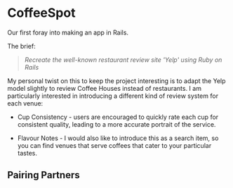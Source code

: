 # CoffeeSpot

Our first foray into making an app in Rails.

The brief:

> _Recreate the well-known restaurant review site 'Yelp' using Ruby on Rails_

My personal twist on this to keep the project interesting is to adapt the Yelp model slightly to review Coffee Houses instead of restaurants. I am particularly interested in introducing a different kind of review system for each venue:

* Cup Consistency - users are encouraged to quickly rate each cup for consistent quality, leading to a more accurate portrait of the service.

* Flavour Notes - I would also like to introduce this as a search item, so you can find venues that serve coffees that cater to your particular tastes.

## Pairing Partners



